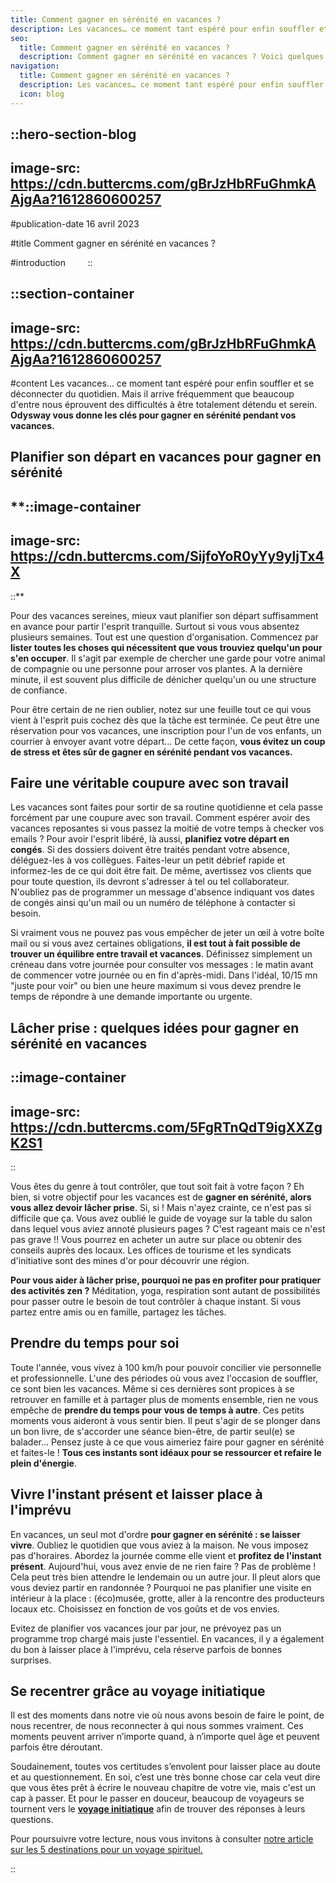 ```yaml
---
title: Comment gagner en sérénité en vacances ?
description: Les vacances… ce moment tant espéré pour enfin souffler et se déconnecter du quotidien. Mais il arrive fréquemment que beaucoup d'entre nous éprouvent des difficultés à être totalement détendu et serein. Odysway vous donne les clés pour gagner en sérénité pendant vos vacances.
seo:
  title: Comment gagner en sérénité en vacances ?
  description: Comment gagner en sérénité en vacances ? Voici quelques pistes pour faire de votre prochain voyage une expérience ressourçante.
navigation:
  title: Comment gagner en sérénité en vacances ?
  description: Les vacances… ce moment tant espéré pour enfin souffler et se déconnecter du quotidien. Mais il arrive fréquemment que beaucoup d'entre nous éprouvent des difficultés à être totalement détendu et serein. Odysway vous donne les clés pour gagner en sérénité pendant vos vacances.
  icon: blog
---
```


::hero-section-blog
---
image-src: https://cdn.buttercms.com/gBrJzHbRFuGhmkAAjgAa?1612860600257
---
#publication-date
16 avril 2023

#title
Comment gagner en sérénité en vacances ?

#introduction
       
::

::section-container
---
image-src: https://cdn.buttercms.com/gBrJzHbRFuGhmkAAjgAa?1612860600257
---
#content
Les vacances… ce moment tant espéré pour enfin souffler et se déconnecter du quotidien. Mais il arrive fréquemment que beaucoup d'entre nous éprouvent des difficultés à être totalement détendu et serein. **Odysway vous donne les clés pour gagner en sérénité pendant vos vacances.**

## Planifier son départ en vacances pour gagner en sérénité

**::image-container
---
image-src: https://cdn.buttercms.com/SijfoYoR0yYy9yljTx4X
---
::**

Pour des vacances sereines, mieux vaut planifier son départ suffisamment en avance pour partir l'esprit tranquille. Surtout si vous vous absentez plusieurs semaines. Tout est une question d'organisation. Commencez par **lister toutes les choses qui nécessitent que vous trouviez quelqu'un pour s'en occuper**. Il s'agit par exemple de chercher une garde pour votre animal de compagnie ou une personne pour arroser vos plantes. A la dernière minute, il est souvent plus difficile de dénicher quelqu'un ou une structure de confiance.

Pour être certain de ne rien oublier, notez sur une feuille tout ce qui vous vient à l'esprit puis cochez dès que la tâche est terminée. Ce peut être une réservation pour vos vacances, une inscription pour l'un de vos enfants, un courrier à envoyer avant votre départ… De cette façon, **vous évitez un coup de stress et êtes sûr de gagner en sérénité pendant vos vacances.**

## Faire une véritable coupure avec son travail

Les vacances sont faites pour sortir de sa routine quotidienne et cela passe forcément par une coupure avec son travail. Comment espérer avoir des vacances reposantes si vous passez la moitié de votre temps à checker vos emails ? Pour avoir l'esprit libéré, là aussi, **planifiez votre départ en congés**. Si des dossiers doivent être traités pendant votre absence, déléguez-les à vos collègues. Faites-leur un petit débrief rapide et informez-les de ce qui doit être fait. De même, avertissez vos clients que pour toute question, ils devront s'adresser à tel ou tel collaborateur. N'oubliez pas de programmer un message d'absence indiquant vos dates de congés ainsi qu'un mail ou un numéro de téléphone à contacter si besoin.

Si vraiment vous ne pouvez pas vous empêcher de jeter un œil à votre boîte mail ou si vous avez certaines obligations, **il est tout à fait possible de trouver un équilibre entre travail et vacances**. Définissez simplement un créneau dans votre journée pour consulter vos messages : le matin avant de commencer votre journée ou en fin d'après-midi. Dans l'idéal, 10/15 mn "juste pour voir" ou bien une heure maximum si vous devez prendre le temps de répondre à une demande importante ou urgente.

## Lâcher prise : quelques idées pour gagner en sérénité en vacances

::image-container
---
image-src: https://cdn.buttercms.com/5FgRTnQdT9igXXZgK2S1
---
::

Vous êtes du genre à tout contrôler, que tout soit fait à votre façon ? Eh bien, si votre objectif pour les vacances est de **gagner en sérénité, alors vous allez devoir lâcher prise**. Si, si ! Mais n'ayez crainte, ce n'est pas si difficile que ça. Vous avez oublié le guide de voyage sur la table du salon dans lequel vous aviez annoté plusieurs pages ? C'est rageant mais ce n'est pas grave !! Vous pourrez en acheter un autre sur place ou obtenir des conseils auprès des locaux. Les offices de tourisme et les syndicats d'initiative sont des mines d'or pour découvrir une région.

**Pour vous aider à lâcher prise, pourquoi ne pas en profiter pour pratiquer des activités zen ?** Méditation, yoga, respiration sont autant de possibilités pour passer outre le besoin de tout contrôler à chaque instant. Si vous partez entre amis ou en famille, partagez les tâches.

## Prendre du temps pour soi

Toute l'année, vous vivez à 100 km/h pour pouvoir concilier vie personnelle et professionnelle. L'une des périodes où vous avez l'occasion de souffler, ce sont bien les vacances. Même si ces dernières sont propices à se retrouver en famille et à partager plus de moments ensemble, rien ne vous empêche de **prendre du temps pour vous de temps à autre**. Ces petits moments vous aideront à vous sentir bien. Il peut s'agir de se plonger dans un bon livre, de s'accorder une séance bien-être, de partir seul(e) se balader… Pensez juste à ce que vous aimeriez faire pour gagner en sérénité et faites-le ! **Tous ces instants sont idéaux pour se ressourcer et refaire le plein d'énergie**.

## Vivre l'instant présent et laisser place à l'imprévu

En vacances, un seul mot d'ordre **pour gagner en sérénité : se laisser vivre**. Oubliez le quotidien que vous aviez à la maison. Ne vous imposez pas d'horaires. Abordez la journée comme elle vient et **profitez de l'instant présent**. Aujourd'hui, vous avez envie de ne rien faire ? Pas de problème ! Cela peut très bien attendre le lendemain ou un autre jour. Il pleut alors que vous deviez partir en randonnée ? Pourquoi ne pas planifier une visite en intérieur à la place : (éco)musée, grotte, aller à la rencontre des producteurs locaux etc. Choisissez en fonction de vos goûts et de vos envies.

Evitez de planifier vos vacances jour par jour, ne prévoyez pas un programme trop chargé mais juste l'essentiel. En vacances, il y a également du bon à laisser place à l'imprévu, cela réserve parfois de bonnes surprises.  

## Se recentrer grâce au voyage initiatique

Il est des moments dans notre vie où nous avons besoin de faire le point, de nous recentrer, de nous reconnecter à qui nous sommes vraiment. Ces moments peuvent arriver n’importe quand, à n’importe quel âge et peuvent parfois être déroutant.

Soudainement, toutes vos certitudes s’envolent pour laisser place au doute et au questionnement. En soi, c’est une très bonne chose car cela veut dire que vous êtes prêt à écrire le nouveau chapitre de votre vie, mais c'est un cap à passer. Et pour le passer en douceur, beaucoup de voyageurs se tournent vers le [**voyage initiatique**](https://odysway.com/thematiques/voyage-initiatique) afin de trouver des réponses à leurs questions.

[](https://odysway.com/voyages/yoga-trek-himalaya?utm_source=article&utm_medium=blog&utm_campaign=gagner+s%C3%A9r%C3%A9nit%C3%A9+vacances)

Pour poursuivre votre lecture, nous vous invitons à consulter [notre article sur les 5 destinations pour un voyage spirituel.](https://odysway.com/top-5-destinations-voyage-spirituel)

[](https://odysway.com/voyages/immersion-steppes-kirghizistan?utm_source=Blog&utm_medium=SEO&utm_campaign=ou_partir_pour_voyage_en_immersion_totale)
::

